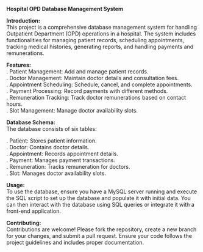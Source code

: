 ********Hospital OPD Database Management System********

**Introduction:**  
    This project is a comprehensive database management system for handling Outpatient Department (OPD) operations in a hospital. The system includes functionalities for managing patient records, scheduling appointments, tracking medical histories, generating reports, and handling payments and remunerations.  

**Features:**  
  .  Patient Management: Add and manage patient records.  
  .  Doctor Management: Maintain doctor details and consultation fees.  
  .  Appointment Scheduling: Schedule, cancel, and complete appointments.  
  .  Payment Processing: Record payments with different methods.  
  .  Remuneration Tracking: Track doctor remunerations based on contact hours.  
  .  Slot Management: Manage doctor availability slots.  

**Database Schema:**  
  The database consists of six tables:  

  .  Patient: Stores patient information.  
  .  Doctor: Contains doctor details.  
  .  Appointment: Records appointment details.  
  .  Payment: Manages payment transactions.  
  .  Remuneration: Tracks remuneration for doctors.  
  .  Slot: Manages doctor availability slots.  

**Usage:**  
  To use the database, ensure you have a MySQL server running and execute the SQL script to set up the database and populate it with initial data. You can then interact with the database using SQL queries or integrate it with a front-end application.  

**Contributing:**  
  Contributions are welcome! Please fork the repository, create a new branch for your changes, and submit a pull request. Ensure your code follows the project guidelines and includes proper documentation.  
